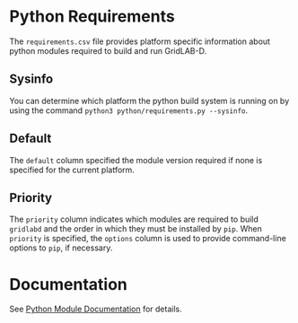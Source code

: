 # Python Requirements

The `requirements.csv` file provides platform specific information about python modules required to build and run GridLAB-D.  

## Sysinfo

You can determine which platform the python build system is running on by using the command `python3 python/requirements.py --sysinfo`.

## Default

The `default` column specified the module version required if none is specified for the current platform.

## Priority

The `priority` column indicates which modules are required to build `gridlabd` and the order in which they must be installed by `pip`.  When `priority` is specified, the `options` column is used to provide command-line options to `pip`, if necessary.

# Documentation

See [Python Module Documentation](https://docs.gridlabd.us/index.html?owner=slacgismo&project=gridlabd&branch=master&folder=/Module&doc=/Module/Python.md) for details.

